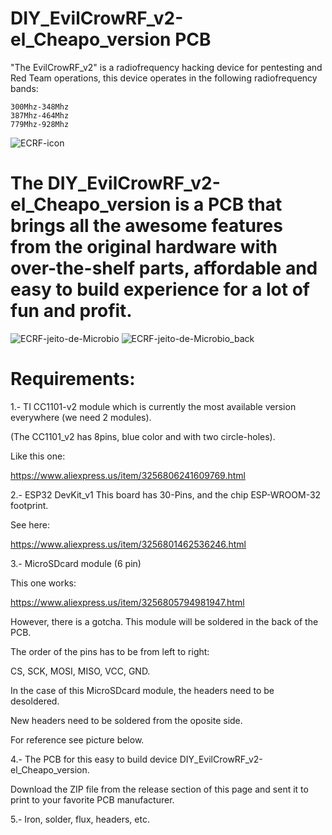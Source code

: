 
# DIY_EvilCrowRF_v2-el_Cheapo_version PCB

"The EvilCrowRF_v2" is a radiofrequency hacking device for pentesting and Red Team operations, this device operates in the following radiofrequency bands:

    300Mhz-348Mhz
    387Mhz-464Mhz
    779Mhz-928Mhz

![ECRF-icon](https://github.com/user-attachments/assets/c1e1ef7d-43e0-48da-a2c6-e7290fa95330)


    
# The DIY_EvilCrowRF_v2-el_Cheapo_version is a PCB that brings all the awesome features from the original hardware with over-the-shelf parts, affordable and easy to build experience for a lot of fun and profit.



![ECRF-jeito-de-Microbio](https://github.com/user-attachments/assets/65c0696b-b137-4916-8f5d-ffbf1340451d) ![ECRF-jeito-de-Microbio_back](https://github.com/user-attachments/assets/f59e6205-acda-447a-8af6-b16c59ecfd91)







# Requirements:



1.- TI CC1101-v2 module which is currently the most available version everywhere (we need 2 modules).

(The CC1101_v2 has 8pins, blue color and with two circle-holes).

Like this one:

https://www.aliexpress.us/item/3256806241609769.html





2.- ESP32 DevKit_v1 This board has 30-Pins, and the chip ESP-WROOM-32 footprint. 

See here:

https://www.aliexpress.us/item/3256801462536246.html





3.- MicroSDcard module (6 pin)

This one works:

https://www.aliexpress.us/item/3256805794981947.html



However, there is a gotcha. This module will be soldered in the back of the PCB.

The order of the pins has to be from left to right:

CS, SCK, MOSI, MISO, VCC, GND. 


In the case of this MicroSDcard module, the headers need to be desoldered. 

New headers need to be soldered from the oposite side.

For reference see picture below.




4.- The PCB for this easy to build device DIY_EvilCrowRF_v2-el_Cheapo_version.

Download the ZIP file from the release section of this page and sent it to print to your favorite PCB manufacturer. 




5.- Iron, solder, flux, headers, etc.











